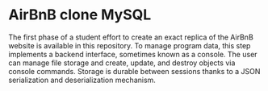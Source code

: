 # AirBnB clone MySQL
The first phase of a student effort to create an exact replica of the AirBnB website is available in this repository. To manage program data, this step implements a backend interface, sometimes known as a console. The user can manage file storage and create, update, and destroy objects via console commands. Storage is durable between sessions thanks to a JSON serialization and deserialization mechanism.